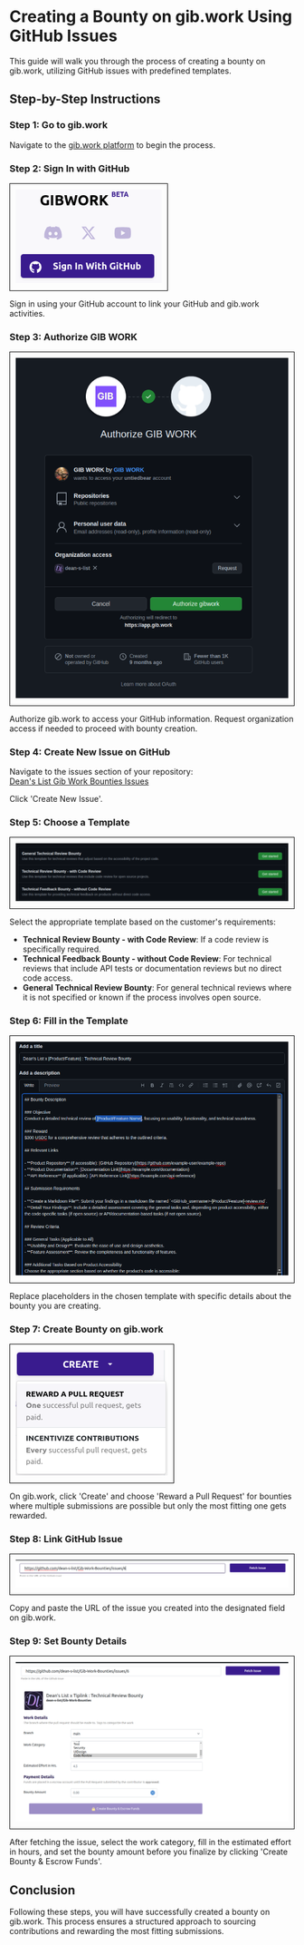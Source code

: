# Creating a Bounty on gib.work Using GitHub Issues

This guide will walk you through the process of creating a bounty on gib.work, utilizing GitHub issues with predefined templates.

## Step-by-Step Instructions

### Step 1: Go to gib.work

Navigate to the [gib.work platform](https://app.gib.work) to begin the process.

### Step 2: Sign In with GitHub

<div style="border: 1px solid black; padding: 10px; width: fit-content;">
    <img src="screenshots/1.png" alt="Sign In with GitHub" />
</div>

Sign in using your GitHub account to link your GitHub and gib.work activities.

### Step 3: Authorize GIB WORK

<div style="border: 1px solid black; padding: 10px; width: fit-content;">
    <img src="screenshots/2.png" alt="Authorize GIB WORK" />
</div>

Authorize gib.work to access your GitHub information. Request organization access if needed to proceed with bounty creation.

### Step 4: Create New Issue on GitHub

Navigate to the issues section of your repository:  
[Dean's List Gib Work Bounties Issues](https://github.com/dean-s-list/Gib-Work-Bounties/issues)

Click 'Create New Issue'.

### Step 5: Choose a Template

<div style="border: 1px solid black; padding: 10px; width: fit-content;">
    <img src="screenshots/3.png" alt="Choose a Template" />
</div>

Select the appropriate template based on the customer's requirements:
- **Technical Review Bounty - with Code Review**: If a code review is specifically required.
- **Technical Feedback Bounty - without Code Review**: For technical reviews that include API tests or documentation reviews but no direct code access.
- **General Technical Review Bounty**: For general technical reviews where it is not specified or known if the process involves open source.

### Step 6: Fill in the Template

<div style="border: 1px solid black; padding: 10px; width: fit-content;">
    <img src="screenshots/4.png" alt="Fill in the Template" />
</div>

Replace placeholders in the chosen template with specific details about the bounty you are creating.

### Step 7: Create Bounty on gib.work

<div style="border: 1px solid black; padding: 10px; width: fit-content;">
    <img src="screenshots/5.png" alt="Create Bounty on gib.work" />
</div>

On gib.work, click 'Create' and choose 'Reward a Pull Request' for bounties where multiple submissions are possible but only the most fitting one gets rewarded.

### Step 8: Link GitHub Issue

<div style="border: 1px solid black; padding: 10px; width: fit-content;">
    <img src="screenshots/6.png" alt="Link GitHub Issue" />
</div>

Copy and paste the URL of the issue you created into the designated field on gib.work.

### Step 9: Set Bounty Details

<div style="border: 1px solid black; padding: 10px; width: fit-content;">
    <img src="screenshots/7.png" alt="Set Bounty Details" />
</div>

After fetching the issue, select the work category, fill in the estimated effort in hours, and set the bounty amount before you finalize by clicking 'Create Bounty & Escrow Funds'.

## Conclusion

Following these steps, you will have successfully created a bounty on gib.work. This process ensures a structured approach to sourcing contributions and rewarding the most fitting submissions.
